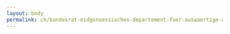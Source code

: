 ```yaml
---
layout: body
permalink: ch/bundesrat-eidgenoessisches-departement-fuer-auswaertige-angelegenheiten-direktion-fuer-ressourcen-personal-eda-hr-zentrum-personal-fuer-die-friedensfoerderung-die-staerkung-der-menschenrechte-und-die-humanitaere-hilfe/
---
```


